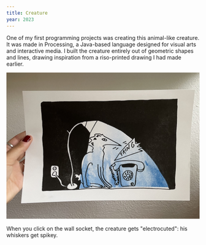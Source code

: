 ```yaml
---
title: Creature
year: 2023
---
```

One of my first programming projects was creating this animal-like creature. It was made in Processing, a Java-based language designed for visual arts and interactive media. I built the creature entirely out of geometric shapes and lines, drawing inspiration from a riso-printed drawing I had made earlier.

<img src="./_creains.jpg">

When you click on the wall socket, the creature gets "electrocuted": his whiskers get spikey.
